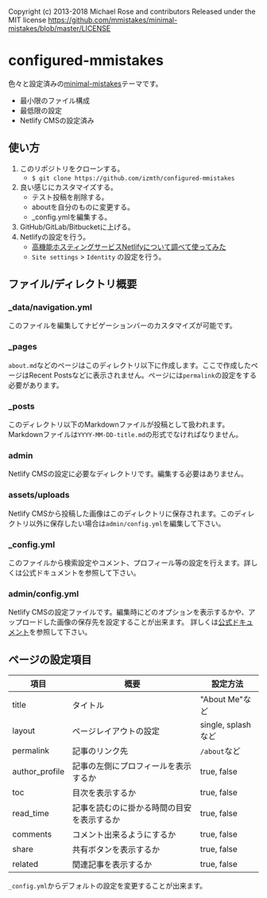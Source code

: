 Copyright (c) 2013-2018 Michael Rose and contributors
Released under the MIT license
https://github.com/mmistakes/minimal-mistakes/blob/master/LICENSE

# configured-mmistakes
色々と設定済みの[minimal-mistakes](https://mademistakes.com/work/minimal-mistakes-jekyll-theme/)テーマです。

- 最小限のファイル構成
- 最低限の設定
- Netlify CMSの設定済み
  
## 使い方
1. このリポジトリをクローンする。
   - `$ git clone https://github.com/izmth/configured-mmistakes`
2. 良い感じにカスタマイズする。
   - テスト投稿を削除する。
   - aboutを自分のものに変更する。
   - _config.ymlを編集する。
3. GitHub/GitLab/Bitbucketに上げる。
4. Netlifyの設定を行う。
    - [高機能ホスティングサービスNetlifyについて調べて使ってみた](https://qiita.com/TakahiRoyte/items/b7c4d1581df1a17a93fb#step1re-%E3%83%97%E3%83%AD%E3%82%B8%E3%82%A7%E3%82%AF%E3%83%88%E3%81%AE%E8%BF%BD%E5%8A%A0)
    - `Site settings` > `Identity` の設定を行う。

## ファイル/ディレクトリ概要
### _data/navigation.yml
このファイルを編集してナビゲーションバーのカスタマイズが可能です。

### _pages
`about.md`などのページはこのディレクトリ以下に作成します。ここで作成したページはRecent Postsなどに表示されません。ページには`permalink`の設定をする必要があります。

### _posts
このディレクトリ以下のMarkdownファイルが投稿として扱われます。Markdownファイルは`YYYY-MM-DD-title.md`の形式でなければなりません。

### admin
Netlify CMSの設定に必要なディレクトリです。編集する必要はありません。

### assets/uploads
Netlify CMSから投稿した画像はこのディレクトリに保存されます。このディレクトリ以外に保存したい場合は`admin/config.yml`を編集して下さい。

### _config.yml
このファイルから検索設定やコメント、プロフィール等の設定を行えます。詳しくは公式ドキュメントを参照して下さい。

### admin/config.yml
Netlify CMSの設定ファイルです。編集時にどのオプションを表示するかや、アップロードした画像の保存先を設定することが出来ます。
詳しくは[公式ドキュメント](https://www.netlifycms.org/docs/add-to-your-site/#configuration)を参照して下さい。

## ページの設定項目

| 項目 | 概要 | 設定方法 |
| --- | --- | --- |
| title | タイトル | "About Me"など |
| layout | ページレイアウトの設定 | single, splashなど |
| permalink | 記事のリンク先 | `/about`など
| author_profile | 記事の左側にプロフィールを表示するか | true, false |
| toc | 目次を表示するか | true, false |
| read_time | 記事を読むのに掛かる時間の目安を表示するか | true, false |
| comments | コメント出来るようにするか | true, false |
| share | 共有ボタンを表示するか | true, false |
| related | 関連記事を表示するか | true, false |

`_config.yml`からデフォルトの設定を変更することが出来ます。

